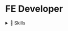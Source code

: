 # FE Developer

<details>
    <summary>📓 Skills</summary>
    
- HTML5, CSS3, Javascript(ES6+), Typescript
- React.js, Redux(React-redux, React-toolkit), socket.io
- Sass, Styled-Components
- React Native, Next.js

</details>
